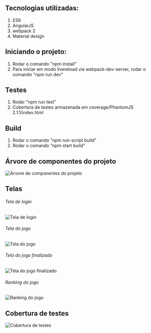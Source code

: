 
## Tecnologias utilizadas:
1. ES6
2. AngularJS
3. webpack 2
5. Material design

## Iniciando o projeto:
1. Rodar o comando "npm install"
2. Para iniciar em modo livereload via webpack-dev-server, rodar o comando "npm run dev"

## Testes
1. Rodar "npm run test"
3. Cobertura de testes armazenada em coverage/PhantomJS 2.1.1/index.html

## Build
1. Rodar o comando "npm run-script build"
2. Rodar o comando "npm start build"

## Árvore de componentes do projeto
![Árvore de componentes do projeto](https://res.cloudinary.com/dfo6ivpvh/image/upload/v1559474480/memory-game/component-tree_cwyd5q.png)

## Telas
###### Tela de login 
![Tela de login](https://res.cloudinary.com/dfo6ivpvh/image/upload/v1559477142/memory-game/login-screen_sqx87a.png)

###### Tela do jogo
![Tela do jogo](https://res.cloudinary.com/dfo6ivpvh/image/upload/v1559477143/memory-game/game-screen_vgk9vt.png)

###### Tela do jogo finalizado
![Tela do jogo finalizado](https://res.cloudinary.com/dfo6ivpvh/image/upload/v1559477143/memory-game/game-completo-screen_le0kor.png)

###### Ranking do jogo
![Ranking do jogo](https://res.cloudinary.com/dfo6ivpvh/image/upload/v1559477143/memory-game/ranking-screen_sbzefi.png)

## Cobertura de testes
![Cobertura de testes](https://res.cloudinary.com/dfo6ivpvh/image/upload/v1559474480/memory-game/project-coverage_wgdjn4.png)



